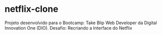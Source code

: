 # netflix-clone
Projeto desenvolvido para o Bootcamp: Take Blip Web Developer da Digital Innovation One (DIO).
 Desafio: Recriando a Interface do Netflix
